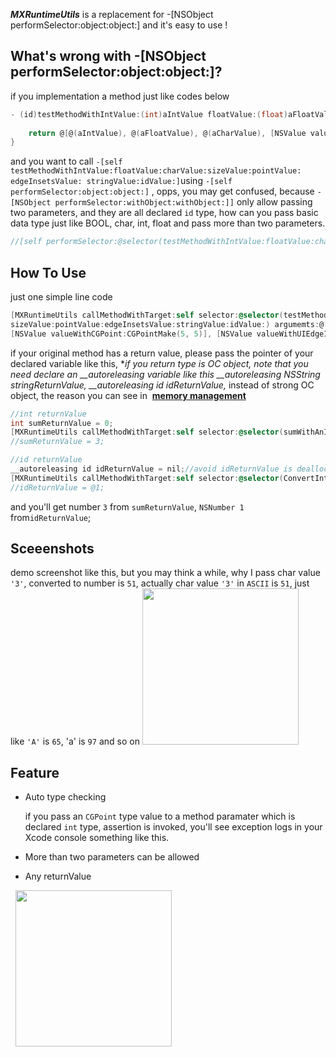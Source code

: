 ***MXRuntimeUtils*** is a replacement for -[NSObject performSelector:object:object:] and it's easy to use !

## What's wrong with -[NSObject performSelector:object:object:]?

if you implementation a method just like codes below

``` Objective-C
- (id)testMethodWithIntValue:(int)aIntValue floatValue:(float)aFloatValue charValue:(char)aCharValue sizeValue:(CGSize)aCGSizeValue pointValue:(CGPoint)aCGPointValue edgeInsetsValue:(UIEdgeInsets)anUIEdgeInsetsValue stringValue:(NSString *)aStringValue idValue:(id)anIdValue {
    
    return @[@(aIntValue), @(aFloatValue), @(aCharValue), [NSValue valueWithCGSize:aCGSizeValue], [NSValue valueWithCGPoint:aCGPointValue], [NSValue valueWithUIEdgeInsets:anUIEdgeInsetsValue], aStringValue, anIdValue];
}
```
and you want to call `-[self testMethodWithIntValue:floatValue:charValue:sizeValue:pointValue: edgeInsetsValue: stringValue:idValue:]`using `-[self performSelector:object:object:]` , opps, you may get confused, because `-[NSObject performSelector:withObject:withObject:]]` only allow passing two parameters, and they are all declared `id` type, how can you pass basic data type just like BOOL, char, int, float and pass more than two parameters.

``` Objective-C
//[self performSelector:@selector(testMethodWithIntValue:floatValue:charValue:sizeValue:pointValue:edgeInsetsValue:stringValue:idValue:) withObject:one withObject:two ....];
```

## How To Use

just one simple line code 

``` Objective-C
[MXRuntimeUtils callMethodWithTarget:self selector:@selector(testMethodWithIntValue:floatValue:charValue:
sizeValue:pointValue:edgeInsetsValue:stringValue:idValue:) argumemts:@[@1, @2.0f, [NSNumber numberWithChar:'3'], [NSValue valueWithCGSize:CGSizeMake(4, 4)], 
[NSValue valueWithCGPoint:CGPointMake(5, 5)], [NSValue valueWithUIEdgeInsets:UIEdgeInsetsMake(6, 6, 6, 6)], @"7", @"8"] returnValue:&returnValue];
```

if your original method has a return value, please pass the pointer of your declared variable like this, **if you return type is OC object, note that you need declare an __autoreleasing variable like this __autoreleasing NSString *stringReturnValue, __autoreleasing id idReturnValue,** instead of strong OC object, the reason you can see in  **[memory management](http://www.cnblogs.com/flyFreeZn/p/4264220.html)**
 
``` Objective-C
//int returnValue 
int sumReturnValue = 0;
[MXRuntimeUtils callMethodWithTarget:self selector:@selector(sumWithAnIntValue:anotherIntValue) argumemts:@[@1, @2] returnValue:&returnValue];
//sumReturnValue = 3;

//id returnValue 
__autoreleasing id idReturnValue = nil;//avoid idReturnValue is dealloc after method invoking
[MXRuntimeUtils callMethodWithTarget:self selector:@selector(ConvertIntValueToIdType:) argumemts:@[@1] returnValue:&idReturnValue];
//idReturnValue = @1;
```
and you'll get number `3` from `sumReturnValue`, `NSNumber 1 `from`idReturnValue`;

## Sceeenshots
demo screenshot like this, but you may think a while, why I pass char value `'3'`, converted to number is `51`, actually char value `'3'` in `ASCII` is `51`, just like `'A'` is `65`, 'a' is `97` and so on
<img src="https://user-images.githubusercontent.com/17949980/35085081-f940124e-fc61-11e7-9504-28e1303923c5.png" width="250">


## Feature
- Auto type checking 

   if you pass an `CGPoint` type value to a method paramater which is declared `int` type, assertion is invoked, you'll see exception logs in your Xcode console something like this.
   
- More than two parameters can be allowed
 
- Any returnValue

   <img src="https://user-images.githubusercontent.com/17949980/35085567-3ba6a2b8-fc64-11e7-9f0d-d39c0bf3b097.png" width="250">

